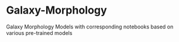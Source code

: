 # Galaxy-Morphology
Galaxy Morphology Models with corresponding notebooks based on various pre-trained models
